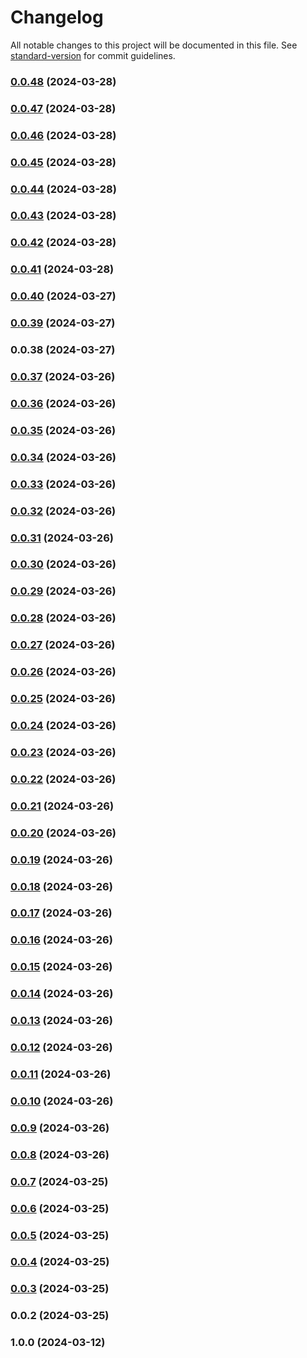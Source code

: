 # Changelog

All notable changes to this project will be documented in this file. See [standard-version](https://github.com/conventional-changelog/standard-version) for commit guidelines.

### [0.0.48](https://github.com/dzsdbsdxq/dz-ts-template/compare/v0.0.47...v0.0.48) (2024-03-28)

### [0.0.47](https://github.com/dzsdbsdxq/dz-ts-template/compare/v0.0.46...v0.0.47) (2024-03-28)

### [0.0.46](https://github.com/dzsdbsdxq/dz-ts-template/compare/v0.0.45...v0.0.46) (2024-03-28)

### [0.0.45](https://github.com/dzsdbsdxq/dz-ts-template/compare/v0.0.44...v0.0.45) (2024-03-28)

### [0.0.44](https://github.com/dzsdbsdxq/dz-ts-template/compare/v0.0.43...v0.0.44) (2024-03-28)

### [0.0.43](https://github.com/dzsdbsdxq/dz-ts-template/compare/v0.0.42...v0.0.43) (2024-03-28)

### [0.0.42](https://github.com/dzsdbsdxq/dz-ts-template/compare/v0.0.41...v0.0.42) (2024-03-28)

### [0.0.41](https://github.com/dzsdbsdxq/dz-ts-template/compare/v0.0.40...v0.0.41) (2024-03-28)

### [0.0.40](https://github.com/dzsdbsdxq/dz-ts-template/compare/v0.0.39...v0.0.40) (2024-03-27)

### [0.0.39](https://github.com/dzsdbsdxq/dz-ts-template/compare/v0.0.38...v0.0.39) (2024-03-27)

### 0.0.38 (2024-03-27)

### [0.0.37](https://github.com/dzsdbsdxq/dz-ts-template/compare/v0.0.36...v0.0.37) (2024-03-26)

### [0.0.36](https://github.com/dzsdbsdxq/dz-ts-template/compare/v0.0.35...v0.0.36) (2024-03-26)

### [0.0.35](https://github.com/dzsdbsdxq/dz-ts-template/compare/v0.0.34...v0.0.35) (2024-03-26)

### [0.0.34](https://github.com/dzsdbsdxq/dz-ts-template/compare/v0.0.33...v0.0.34) (2024-03-26)

### [0.0.33](https://github.com/dzsdbsdxq/dz-ts-template/compare/v0.0.32...v0.0.33) (2024-03-26)

### [0.0.32](https://github.com/dzsdbsdxq/dz-ts-template/compare/v0.0.31...v0.0.32) (2024-03-26)

### [0.0.31](https://github.com/dzsdbsdxq/dz-ts-template/compare/v0.0.30...v0.0.31) (2024-03-26)

### [0.0.30](https://github.com/dzsdbsdxq/dz-ts-template/compare/v0.0.29...v0.0.30) (2024-03-26)

### [0.0.29](https://github.com/dzsdbsdxq/dz-ts-template/compare/v0.0.28...v0.0.29) (2024-03-26)

### [0.0.28](https://github.com/dzsdbsdxq/dz-ts-template/compare/v0.0.27...v0.0.28) (2024-03-26)

### [0.0.27](https://github.com/dzsdbsdxq/dz-ts-template/compare/v0.0.26...v0.0.27) (2024-03-26)

### [0.0.26](https://github.com/dzsdbsdxq/dz-ts-template/compare/v0.0.25...v0.0.26) (2024-03-26)

### [0.0.25](https://github.com/dzsdbsdxq/dz-ts-template/compare/v0.0.24...v0.0.25) (2024-03-26)

### [0.0.24](https://github.com/dzsdbsdxq/dz-ts-template/compare/v0.0.23...v0.0.24) (2024-03-26)

### [0.0.23](https://github.com/dzsdbsdxq/dz-ts-template/compare/v0.0.22...v0.0.23) (2024-03-26)

### [0.0.22](https://github.com/dzsdbsdxq/dz-ts-template/compare/v0.0.21...v0.0.22) (2024-03-26)

### [0.0.21](https://github.com/dzsdbsdxq/dz-ts-template/compare/v0.0.20...v0.0.21) (2024-03-26)

### [0.0.20](https://github.com/dzsdbsdxq/dz-ts-template/compare/v0.0.19...v0.0.20) (2024-03-26)

### [0.0.19](https://github.com/dzsdbsdxq/dz-ts-template/compare/v0.0.18...v0.0.19) (2024-03-26)

### [0.0.18](https://github.com/dzsdbsdxq/dz-ts-template/compare/v0.0.17...v0.0.18) (2024-03-26)

### [0.0.17](https://github.com/dzsdbsdxq/dz-ts-template/compare/v0.0.16...v0.0.17) (2024-03-26)

### [0.0.16](https://github.com/dzsdbsdxq/dz-ts-template/compare/v0.0.15...v0.0.16) (2024-03-26)

### [0.0.15](https://github.com/dzsdbsdxq/dz-ts-template/compare/v0.0.14...v0.0.15) (2024-03-26)

### [0.0.14](https://github.com/dzsdbsdxq/dz-ts-template/compare/v0.0.13...v0.0.14) (2024-03-26)

### [0.0.13](https://github.com/dzsdbsdxq/dz-ts-template/compare/v0.0.12...v0.0.13) (2024-03-26)

### [0.0.12](https://github.com/dzsdbsdxq/dz-ts-template/compare/v0.0.11...v0.0.12) (2024-03-26)

### [0.0.11](https://github.com/dzsdbsdxq/dz-ts-template/compare/v0.0.10...v0.0.11) (2024-03-26)

### [0.0.10](https://github.com/dzsdbsdxq/dz-ts-template/compare/v0.0.9...v0.0.10) (2024-03-26)

### [0.0.9](https://github.com/dzsdbsdxq/dz-ts-template/compare/v0.0.8...v0.0.9) (2024-03-26)

### [0.0.8](https://github.com/dzsdbsdxq/dz-ts-template/compare/v0.0.7...v0.0.8) (2024-03-26)

### [0.0.7](https://github.com/dzsdbsdxq/dz-ts-template/compare/v0.0.6...v0.0.7) (2024-03-25)

### [0.0.6](https://github.com/dzsdbsdxq/dz-ts-template/compare/v0.0.5...v0.0.6) (2024-03-25)

### [0.0.5](https://github.com/dzsdbsdxq/dz-ts-template/compare/v0.0.4...v0.0.5) (2024-03-25)

### [0.0.4](https://github.com/dzsdbsdxq/dz-ts-template/compare/v0.0.3...v0.0.4) (2024-03-25)

### [0.0.3](https://github.com/dzsdbsdxq/dz-ts-template/compare/v0.0.2...v0.0.3) (2024-03-25)

### 0.0.2 (2024-03-25)

### 1.0.0 (2024-03-12)
